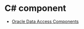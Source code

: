 # C# component
+ [Oracle Data Access Components](https://www.oracle.com/database/technologies/dotnet-utilsoft-downloads.html)
